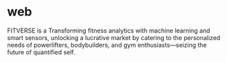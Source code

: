 # web
FITVERSE is a Transforming fitness analytics with machine learning and smart sensors, unlocking a lucrative market by catering to the personalized needs of powerlifters, bodybuilders, and gym enthusiasts—seizing the future of quantified self.
